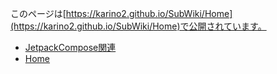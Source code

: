 このページは[https://karino2.github.io/SubWiki/Home](https://karino2.github.io/SubWiki/Home)で公開されています。

- [JetpackCompose関連](wiki/JetpackCompose/Home.md)
- [Home](wiki/Home.md)
